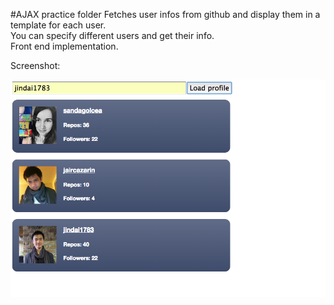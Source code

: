 #AJAX practice folder
Fetches user infos from github and display them in a template for each user.  
You can specify different users and get their info.  
Front end implementation.  

Screenshot:  

![Alt users](/screenshot.png?raw=true "Users login")

